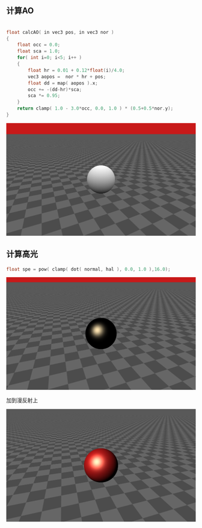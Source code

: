 ## 计算AO 

``` cpp

float calcAO( in vec3 pos, in vec3 nor )
{
	float occ = 0.0;
    float sca = 1.0;
    for( int i=0; i<5; i++ )
    {
        float hr = 0.01 + 0.12*float(i)/4.0;
        vec3 aopos =  nor * hr + pos;
        float dd = map( aopos ).x;
        occ += -(dd-hr)*sca;
        sca *= 0.95;
    }
    return clamp( 1.0 - 3.0*occ, 0.0, 1.0 ) * (0.5+0.5*nor.y);
}

``` 

<div align=center> 

![normal vector preview](mdtexture/AO.png)

</div>


## 计算高光

``` cpp
float spe = pow( clamp( dot( normal, hal ), 0.0, 1.0 ),16.0);
``` 
<div align=center> 

![normal vector preview](mdtexture/spe.png)

</div>

加到漫反射上

<div align=center> 

![normal vector preview](mdtexture/diffspec.png)

</div>

